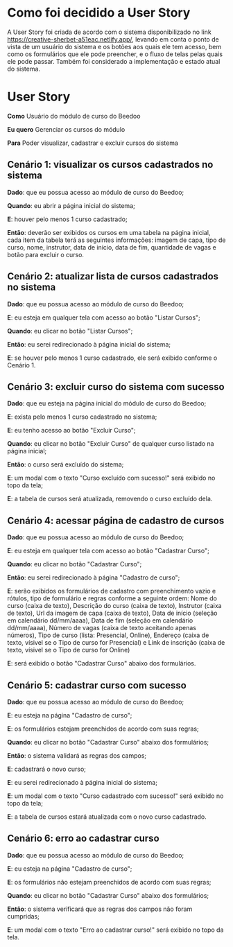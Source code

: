 # Como foi decidido a User Story
A User Story foi criada de acordo com o sistema disponibilizado no link https://creative-sherbet-a51eac.netlify.app/, levando em conta 
o ponto de vista de um usuário do sistema e os botões aos quais ele tem acesso, bem como os formulários que ele pode preencher, e o 
fluxo de telas pelas quais ele pode passar. Também foi considerado a implementação e estado atual do sistema.

# User Story
**Como**
	Usuário do módulo de curso do Beedoo

**Eu quero**
	Gerenciar os cursos do módulo

**Para**
	Poder visualizar, cadastrar e excluir cursos do sistema
	
## Cenário 1: visualizar os cursos cadastrados no sistema
**Dado**: que eu possua acesso ao módulo de curso do Beedoo;

**Quando**: eu abrir a página inicial do sistema;

**E**: houver pelo menos 1 curso cadastrado;
	
**Então**: deverão ser exibidos os cursos em uma tabela na página inicial, cada item da tabela terá as seguintes informações:
		imagem de capa, tipo de curso, nome, instrutor, data de início, data de fim, quantidade de vagas e botão para excluir o curso.
		
## Cenário 2: atualizar lista de cursos cadastrados no sistema
**Dado**: que eu possua acesso ao módulo de curso do Beedoo;

**E**: eu esteja em qualquer tela com acesso ao botão "Listar Cursos";
	
**Quando**: eu clicar no botão "Listar Cursos";

**Então**: eu serei redirecionado à página inicial do sistema;

**E**: se houver pelo menos 1 curso cadastrado, ele será exibido conforme o Cenário 1.
			
## Cenário 3: excluir curso do sistema com sucesso
**Dado**: que eu esteja na página inicial do módulo de curso do Beedoo;

**E**: exista pelo menos 1 curso cadastrado no sistema;
	
**E**: eu tenho acesso ao botão "Excluir Curso";
	
**Quando**: eu clicar no botão "Excluir Curso" de qualquer curso listado na página inicial;

**Então**: o curso será excluído do sistema;

**E**: um modal com o texto "Curso excluído com sucesso!" será exibido no topo da tela;
	
**E**: a tabela de cursos será atualizada, removendo o curso excluído dela.
			
## Cenário 4: acessar página de cadastro de cursos
**Dado**: que eu possua acesso ao módulo de curso do Beedoo;

**E**: eu esteja em qualquer tela com acesso ao botão "Cadastrar Curso";
	
**Quando**: eu clicar no botão "Cadastrar Curso";

**Então**: eu serei redirecionado à página "Cadastro de curso";

**E**: serão exibidos os formulários de cadastro com preenchimento vazio e rótulos, tipo de formulário e regras conforme a
	seguinte ordem: Nome do curso (caixa de texto), Descrição do curso (caixa de texto), Instrutor (caixa de texto), Url da
	imagem de capa (caixa de texto), Data de início (seleção em calendário dd/mm/aaaa), Data de fim (seleção em calendário dd/mm/aaaa),
	Número de vagas (caixa de texto aceitando apenas números), Tipo de curso (lista: Presencial, Online), Endereço (caixa de texto,
	vísivel se o Tipo de curso for Presencial) e Link de inscrição (caixa de texto, vísivel se o Tipo de curso for Online)
	
**E**: será exibido o botão "Cadastrar Curso" abaixo dos formulários.
	
## Cenário 5: cadastrar curso com sucesso
**Dado**: que eu possua acesso ao módulo de curso do Beedoo;

**E**: eu esteja na página "Cadastro de curso";
	
**E**: os formulários estejam preenchidos de acordo com suas regras;
	
**Quando**: eu clicar no botão "Cadastrar Curso" abaixo dos formulários;

**Então**: o sistema validará as regras dos campos;

**E**: cadastrará o novo curso;
	
**E**: eu serei redirecionado à página inicial do sistema;
	
**E**: um modal com o texto "Curso cadastrado com sucesso!" será exibido no topo da tela;
	
**E**: a tabela de cursos estará atualizada com o novo curso cadastrado.
			
## Cenário 6: erro ao cadastrar curso
**Dado**: que eu possua acesso ao módulo de curso do Beedoo;

**E**: eu esteja na página "Cadastro de curso";
	
**E**: os formulários não estejam preenchidos de acordo com suas regras;
	
**Quando**: eu clicar no botão "Cadastrar Curso" abaixo dos formulários;

**Então**: o sistema verificará que as regras dos campos não foram cumpridas;

**E**: um modal com o texto "Erro ao cadastrar curso!" será exibido no topo da tela.